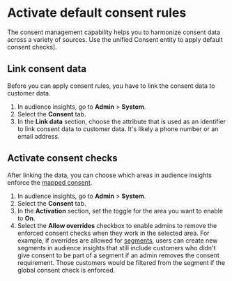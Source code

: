 # Activate default consent rules

The consent management capability helps you to harmonize consent data across a variety of sources. Use the unified Consent entity to apply default consent checks].

## Link consent data

Before you can apply consent rules, you have to link the consent data to customer data.

1. In audience insights, go to **Admin** > **System**.
1. Select the **Consent** tab.
1. In the **Link data** section, choose the attribute that is used as an identifier to link consent data to customer data. It's likely a phone number or an email address. 

## Activate consent checks

After linking the data, you can choose which areas in audience insights enforce the [mapped consent](../consent-management/map-consent-data.md). 

1. In audience insights, go to **Admin** > **System**.
1. Select the **Consent** tab.
1. In the **Activation** section, set the toggle for the area you want to enable to **On**.
1. Select the **Allow overrides** checkbox to enable admins to remove the enforced consent checks when they work in the selected area. For example, if overrides are allowed for [segments](segments.md), users can create new segments in audience insights that still include customers who didn't give consent to be part of a segment if an admin removes the consent requirement. Those customers would be filtered from the segment if the global consent check is enforced. 
